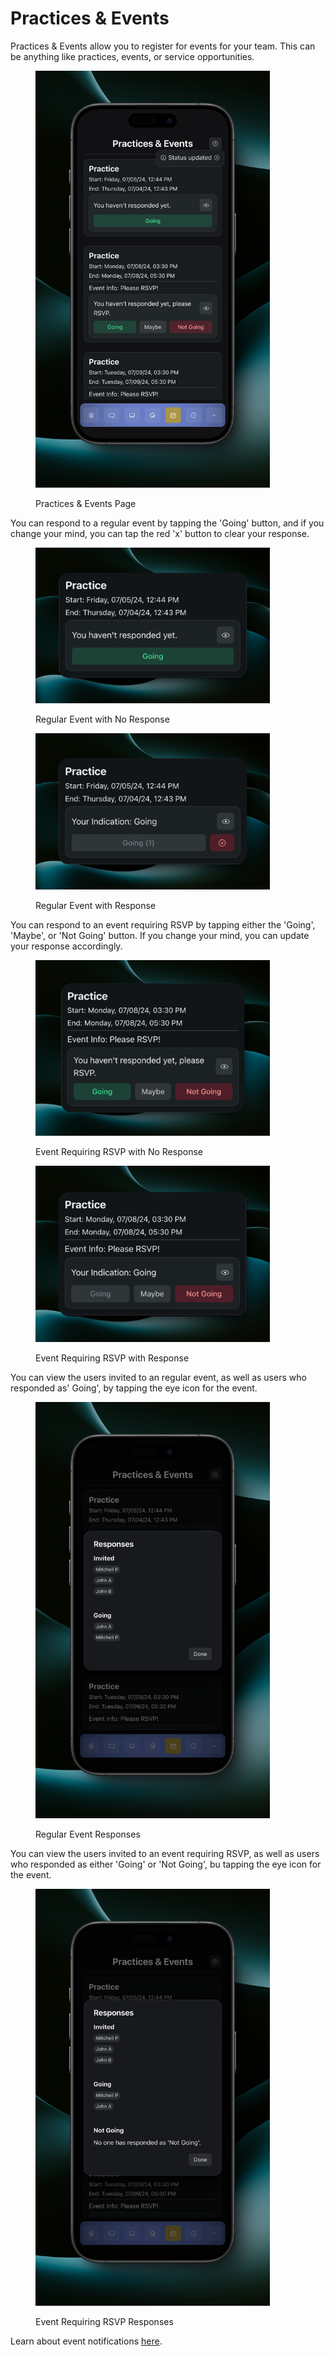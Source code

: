 # Practices & Events

Practices & Events allow you to register for events for your team. This can be anything like practices, events, or service opportunities.

<figure><img src="../.gitbook/assets/main (13).png" alt="" width="375"><figcaption><p>Practices &#x26; Events Page</p></figcaption></figure>

You can respond to a regular event by tapping the 'Going' button, and if you change your mind, you can tap the red 'x' button to clear your response.

<figure><img src="../.gitbook/assets/no response.png" alt="" width="375"><figcaption><p>Regular Event with No Response</p></figcaption></figure>

<figure><img src="../.gitbook/assets/response.png" alt="" width="375"><figcaption><p>Regular Event with Response</p></figcaption></figure>

You can respond to an event requiring RSVP by tapping either the 'Going', 'Maybe', or 'Not Going' button. If you change your mind, you can update your response accordingly.

<figure><img src="../.gitbook/assets/no response rsvp.png" alt="" width="375"><figcaption><p>Event Requiring RSVP with No Response</p></figcaption></figure>

<figure><img src="../.gitbook/assets/response rsvp.png" alt="" width="375"><figcaption><p>Event Requiring RSVP with Response</p></figcaption></figure>

You can view the users invited to an regular event, as well as users who responded as' Going', by tapping the eye icon for the event.

<figure><img src="../.gitbook/assets/responses.png" alt="" width="375"><figcaption><p>Regular Event Responses</p></figcaption></figure>

You can view the users invited to an event requiring RSVP, as well as users who responded as either 'Going' or 'Not Going', bu tapping the eye icon for the event.

<figure><img src="../.gitbook/assets/rsvp responses.png" alt="" width="375"><figcaption><p>Event Requiring RSVP Responses</p></figcaption></figure>

Learn about event notifications [here](notifications.md).
